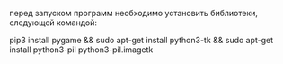 
перед запуском программ необходимо установить библиотеки, следующей командой:

 pip3 install pygame && sudo apt-get install python3-tk && sudo apt-get install python3-pil python3-pil.imagetk
